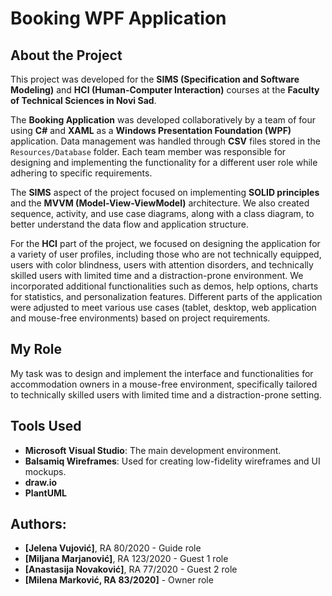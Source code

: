 # Booking WPF Application

## About the Project

This project was developed for the **SIMS (Specification and Software Modeling)** and **HCI (Human-Computer Interaction)** courses at the **Faculty of Technical Sciences in Novi Sad**.

The **Booking Application** was developed collaboratively by a team of four using **C#** and **XAML** as a **Windows Presentation Foundation (WPF)** application. Data management was handled through **CSV** files stored in the `Resources/Database` folder. Each team member was responsible for designing and implementing the functionality for a different user role while adhering to specific requirements.

The **SIMS** aspect of the project focused on implementing **SOLID principles** and the **MVVM (Model-View-ViewModel)** architecture. We also created sequence, activity, and use case diagrams, along with a class diagram, to better understand the data flow and application structure.

For the **HCI** part of the project, we focused on designing the application for a variety of user profiles, including those who are not technically equipped, users with color blindness, users with attention disorders, and technically skilled users with limited time and a distraction-prone environment. We incorporated additional functionalities such as demos, help options, charts for statistics, and personalization features. Different parts of the application were adjusted to meet various use cases (tablet, desktop, web application and mouse-free environments) based on project requirements.

## My Role

My task was to design and implement the interface and functionalities for accommodation owners in a mouse-free environment, specifically tailored to technically skilled users with limited time and a distraction-prone setting.

## Tools Used

- **Microsoft Visual Studio**: The main development environment.
- **Balsamiq Wireframes**: Used for creating low-fidelity wireframes and UI mockups.
- **draw.io**
- **PlantUML**

## Authors:

- **[Jelena Vujović]**, RA 80/2020 - Guide role
- **[Miljana Marjanović]**, RA 123/2020 - Guest 1 role
- **[Anastasija Novaković]**, RA 77/2020 - Guest 2 role
- **[Milena Marković, RA 83/2020]** - Owner role
